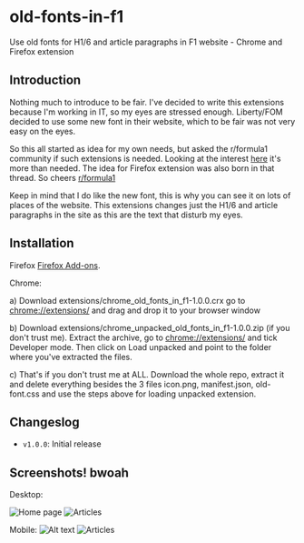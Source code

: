# old-fonts-in-f1

Use old fonts for H1/6 and article paragraphs in F1 website - Chrome and Firefox extension

## Introduction

Nothing much to introduce to be fair. I've decided to write this extensions because I'm working in IT, so my eyes are stressed enough. Liberty/FOM decided to use some new font in their website, which to be fair was not very easy on the eyes. 

So this all started as idea for my own needs, but asked the r/formula1 community if such extensions is needed. Looking at the interest [here](https://www.reddit.com/r/formula1/comments/84vi2y/ot_any_interest_in_chrome_extension_that_changes/) it's more than needed. The idea for Firefox extension was also born in that thread. So cheers [r/formula1](https://www.reddit.com/r/formula1/)

Keep in mind that I do like the new font, this is why you can see it on lots of places of the website. This extensions changes just the H1/6 and article paragraphs in the site as this are the text that disturb my eyes.

## Installation

Firefox [Firefox Add-ons](https://addons.mozilla.org/en-US/firefox/addon/old-fonts-in-f1/).

Chrome:

a) Download extensions/chrome_old_fonts_in_f1-1.0.0.crx go to [chrome://extensions/](chrome://extensions/) and drag and drop it to your browser window

b) Download extensions/chrome_unpacked_old_fonts_in_f1-1.0.0.zip (if you don't trust me). Extract the archive, go to [chrome://extensions/](chrome://extensions/) and tick Developer mode. Then click on Load unpacked and point to the folder where you've extracted the files.

c) That's if you don't trust me at ALL. Download the whole repo, extract it and delete everything besides the 3 files icon.png, manifest.json, old-font.css and use the steps above for loading unpacked extension.

## Changeslog

- `v1.0.0`: Initial release

## Screenshots! bwoah

Desktop:

![Home page](https://i.imgur.com/Eawrngr.jpg "Home page")
![Articles](https://i.imgur.com/EWSAsf6.jpg "Articles")


Mobile:
![Alt text](https://i.imgur.com/ukue7N4.jpg "Home page")
![Articles](https://i.imgur.com/dG7gnGa.jpg "Articles")
